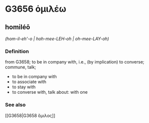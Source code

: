 # G3656 ὁμιλέω

## homiléō

_(hom-il-eh'-o | hoh-mee-LEH-oh | oh-mee-LAY-oh)_

### Definition

from G3658; to be in company with, i.e., (by implication) to converse; commune, talk; 

- to be in company with
- to associate with
- to stay with
- to converse with, talk about: with one

### See also

[[G3658|G3658 ὅμιλος]]

